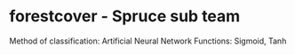 forestcover - Spruce sub team
===========

Method of classification: Artificial Neural Network
Functions: Sigmoid, Tanh

